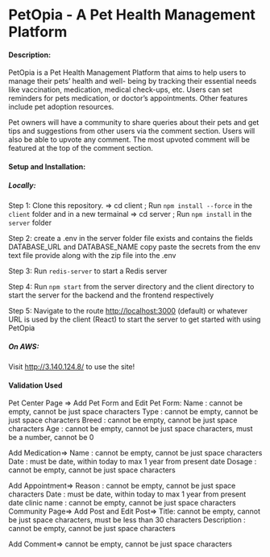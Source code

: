 # PetOpia - A Pet Health Management Platform

#### Description:

PetOpia is a Pet Health Management Platform that aims to help users to manage their pets’ health and well-
being by tracking their essential needs like vaccination, medication, medical check-ups, etc. Users can set
reminders for pets medication, or doctor’s appointments. Other features include pet adoption resources.

Pet owners will have a community to share queries about their pets and get tips and suggestions from other
users via the comment section. Users will also be able to upvote any comment. The most upvoted comment
will be featured at the top of the comment section.

#### Setup and Installation:
##### Locally:

Step 1: Clone this repository. => cd client ; Run `npm install --force` in the `client` folder
and in a new termainal => cd server ; Run  `npm install` in the `server` folder

Step 2: create a .env in the server folder file exists and contains the fields DATABASE_URL and DATABASE_NAME copy paste the secrets from the env text file provide along with the zip file into the .env

Step 3: Run `redis-server` to start a Redis server

Step 4: Run `npm start` from the server directory and the client directory to start the server for the backend and the frontend respectively

Step 5: Navigate to the route [http://localhost:3000]() (default) or whatever URL is used by the client (React) to start the server to get started with using PetOpia

##### On AWS:
Visit http://3.140.124.8/ to use the site!

#### Validation Used
Pet Center Page =>
Add Pet Form and Edit Pet Form: 
  Name : cannot be empty, cannot be just space characters
  Type : cannot be empty, cannot be just space characters
  Breed : cannot be empty, cannot be just space characters
  Age : cannot be empty, cannot be just space characters, must be a number, cannot be 0
  
Add Medication=>
  Name : cannot be empty, cannot be just space characters
  Date : must be date, within today to max 1 year from present date
  Dosage : cannot be empty, cannot be just space characters

Add Appointment=>
  Reason : cannot be empty, cannot be just space characters
  Date : must be date, within today to max 1 year from present date
  clinic name : cannot be empty, cannot be just space characters
Community Page=>
Add Post and Edit Post=>
  Title: cannot be empty, cannot be just space characters, must be less than 30 characters
  Description : cannot be empty, cannot be just space characters
  
Add Comment=> cannot be empty, cannot be just space characters

